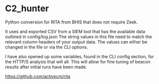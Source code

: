 # C2_hunter
Python conversion for RITA from BHIS that does not require Zeek.

It uses and exported CSV from a SIEM tool that has the available data outlined in config/log.json
The string values in this file need to match the relevant column headers of your output data.
The values can either be changed in the file or via the CLI options.

I have also opened up some variables, found in the CLI config section, for the HTTP/S analysis that will all.
This will allow for fine tuning of beacon results after initial runs have been made.

https://github.com/activecm/rita

